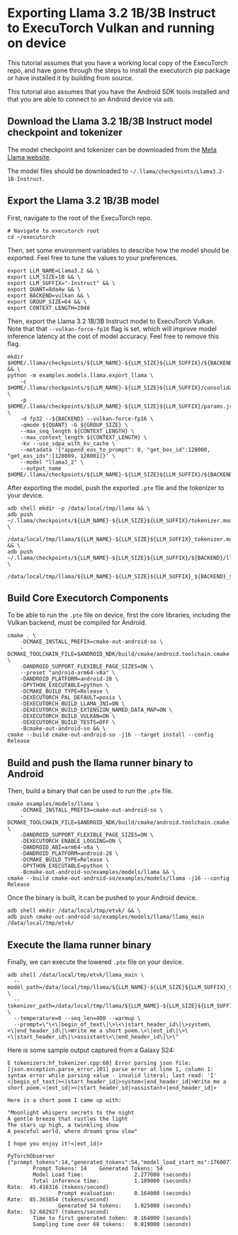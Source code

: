 # Exporting Llama 3.2 1B/3B Instruct to ExecuTorch Vulkan and running on device

This tutorial assumes that you have a working local copy of the ExecuTorch repo,
and have gone through the steps to install the executorch pip package or have
installed it by building from source.

This tutorial also assumes that you have the Android SDK tools installed and
that you are able to connect to an Android device via `adb`.

## Download the Llama 3.2 1B/3B Instruct model checkpoint and tokenizer

The model checkpoint and tokenizer can be downloaded from the
[Meta Llama website](https://www.llama.com/llama-downloads/).

The model files should be downloaded to `~/.llama/checkpoints/Llama3.2-1B-Instruct`.

## Export the Llama 3.2 1B/3B model

First, navigate to the root of the ExecuTorch repo.

```shell
# Navigate to executorch root
cd ~/executorch
```

Then, set some environment variables to describe how the model should be
exported. Feel free to tune the values to your preferences.

```shell
export LLM_NAME=Llama3.2 && \
export LLM_SIZE=1B && \
export LLM_SUFFIX="-Instruct" && \
export QUANT=8da4w && \
export BACKEND=vulkan && \
export GROUP_SIZE=64 && \
export CONTEXT_LENGTH=2048
```

Then, export the Llama 3.2 1B/3B Instruct model to ExecuTorch Vulkan. Note that
that `--vulkan-force-fp16` flag is set, which will improve model inference
latency at the cost of model accuracy. Feel free to remove this flag.

```shell
mkdir $HOME/.llama/checkpoints/${LLM_NAME}-${LLM_SIZE}${LLM_SUFFIX}/${BACKEND}/ && \
python -m examples.models.llama.export_llama \
    -c $HOME/.llama/checkpoints/${LLM_NAME}-${LLM_SIZE}${LLM_SUFFIX}/consolidated.00.pth \
    -p $HOME/.llama/checkpoints/${LLM_NAME}-${LLM_SIZE}${LLM_SUFFIX}/params.json \
    -d fp32 --${BACKEND} --vulkan-force-fp16 \
    -qmode ${QUANT} -G ${GROUP_SIZE} \
    --max_seq_length ${CONTEXT_LENGTH} \
    --max_context_length ${CONTEXT_LENGTH} \
    -kv --use_sdpa_with_kv_cache \
    --metadata '{"append_eos_to_prompt": 0, "get_bos_id":128000, "get_eos_ids":[128009, 128001]}' \
    --model "llama3_2" \
    --output_name $HOME/.llama/checkpoints/${LLM_NAME}-${LLM_SIZE}${LLM_SUFFIX}/${BACKEND}/llama3_${QUANT}_g${GROUP_SIZE}_c${CONTEXT_LENGTH}.pte
```

After exporting the model, push the exported `.pte` file and the tokenizer to
your device.

```shell
adb shell mkdir -p /data/local/tmp/llama && \
adb push ~/.llama/checkpoints/${LLM_NAME}-${LLM_SIZE}${LLM_SUFFIX}/tokenizer.model \
  /data/local/tmp/llama/${LLM_NAME}-${LLM_SIZE}${LLM_SUFFIX}_tokenizer.model && \
adb push ~/.llama/checkpoints/${LLM_NAME}-${LLM_SIZE}${LLM_SUFFIX}/${BACKEND}/llama3_${QUANT}_g${GROUP_SIZE}_c${CONTEXT_LENGTH}.pte \
  /data/local/tmp/llama/${LLM_NAME}-${LLM_SIZE}${LLM_SUFFIX}_${BACKEND}_${QUANT}_g${GROUP_SIZE}_c${CONTEXT_LENGTH}.pte

```

## Build Core Executorch Components

To be able to run the `.pte` file on device, first the core libraries,
including the Vulkan backend, must be compiled for Android.

```shell
cmake . \
    -DCMAKE_INSTALL_PREFIX=cmake-out-android-so \
    -DCMAKE_TOOLCHAIN_FILE=$ANDROID_NDK/build/cmake/android.toolchain.cmake \
    -DANDROID_SUPPORT_FLEXIBLE_PAGE_SIZES=ON \
    --preset "android-arm64-v8a" \
    -DANDROID_PLATFORM=android-28 \
    -DPYTHON_EXECUTABLE=python \
    -DCMAKE_BUILD_TYPE=Release \
    -DEXECUTORCH_PAL_DEFAULT=posix \
    -DEXECUTORCH_BUILD_LLAMA_JNI=ON \
    -DEXECUTORCH_BUILD_EXTENSION_NAMED_DATA_MAP=ON \
    -DEXECUTORCH_BUILD_VULKAN=ON \
    -DEXECUTORCH_BUILD_TESTS=OFF \
    -Bcmake-out-android-so && \
cmake --build cmake-out-android-so -j16 --target install --config Release
```

## Build and push the llama runner binary to Android

Then, build a binary that can be used to run the `.pte` file.

```shell
cmake examples/models/llama \
    -DCMAKE_INSTALL_PREFIX=cmake-out-android-so \
    -DCMAKE_TOOLCHAIN_FILE=$ANDROID_NDK/build/cmake/android.toolchain.cmake  \
    -DANDROID_SUPPORT_FLEXIBLE_PAGE_SIZES=ON \
    -DEXECUTORCH_ENABLE_LOGGING=ON \
    -DANDROID_ABI=arm64-v8a \
    -DANDROID_PLATFORM=android-28 \
    -DCMAKE_BUILD_TYPE=Release \
    -DPYTHON_EXECUTABLE=python \
    -Bcmake-out-android-so/examples/models/llama && \
cmake --build cmake-out-android-so/examples/models/llama -j16 --config Release
```

Once the binary is built, it can be pushed to your Android device.

```shell
adb shell mkdir /data/local/tmp/etvk/ && \
adb push cmake-out-android-so/examples/models/llama/llama_main /data/local/tmp/etvk/
```

## Execute the llama runner binary

Finally, we can execute the lowered `.pte` file on your device.

```shell
adb shell /data/local/tmp/etvk/llama_main \
  --model_path=/data/local/tmp/llama/${LLM_NAME}-${LLM_SIZE}${LLM_SUFFIX}_${BACKEND}_${QUANT}_g${GROUP_SIZE}_c${CONTEXT_LENGTH}.pte \
  --tokenizer_path=/data/local/tmp/llama/${LLM_NAME}-${LLM_SIZE}${LLM_SUFFIX}_tokenizer.model \
  --temperature=0 --seq_len=400 --warmup \
  --prompt=\"\<\|begin_of_text\|\>\<\|start_header_id\|\>system\<\|end_header_id\|\>Write me a short poem.\<\|eot_id\|\>\<\|start_header_id\|\>assistant\<\|end_header_id\|\>\"
```

Here is some sample output captured from a Galaxy S24:

```shell
E tokenizers:hf_tokenizer.cpp:60] Error parsing json file: [json.exception.parse_error.101] parse error at line 1, column 1: syntax error while parsing value - invalid literal; last read: 'I'
<|begin_of_text|><|start_header_id|>system<|end_header_id|>Write me a short poem.<|eot_id|><|start_header_id|>assistant<|end_header_id|>

Here is a short poem I came up with:

"Moonlight whispers secrets to the night
A gentle breeze that rustles the light
The stars up high, a twinkling show
A peaceful world, where dreams grow slow"

I hope you enjoy it!<|eot_id|>

PyTorchObserver {"prompt_tokens":14,"generated_tokens":54,"model_load_start_ms":1760077800721,"model_load_end_ms":1760077802998,"inference_start_ms":1760077802998,"inference_end_ms":1760077804187,"prompt_eval_end_ms":1760077803162,"first_token_ms":1760077803162,"aggregate_sampling_time_ms":19,"SCALING_FACTOR_UNITS_PER_SECOND":1000}
        Prompt Tokens: 14    Generated Tokens: 54
        Model Load Time:                2.277000 (seconds)
        Total inference time:           1.189000 (seconds)               Rate:  45.416316 (tokens/second)
                Prompt evaluation:      0.164000 (seconds)               Rate:  85.365854 (tokens/second)
                Generated 54 tokens:    1.025000 (seconds)               Rate:  52.682927 (tokens/second)
        Time to first generated token:  0.164000 (seconds)
        Sampling time over 68 tokens:   0.019000 (seconds)
```
